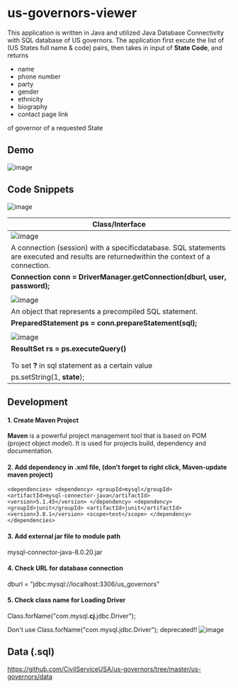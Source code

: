 # us-governors-viewer

This application is written in Java and utilized Java Database Connectivity with SQL database of US governors. 
The application first excute the list of (US States full name & code) pairs, then takes in input of **State Code**, and returns 

- name
- phone number
- party
- gender
- ethnicity
- biography
- contact page link

of governor of a requested State

## Demo
![image](https://user-images.githubusercontent.com/55266110/131237586-891592eb-69de-4c54-a4b0-6a41406a496c.png)

## Code Snippets
![image](https://user-images.githubusercontent.com/55266110/131237701-17db59e5-2489-43e4-a3ad-7cf09b8c353c.png)

|Class/Interface|
|---|
|![image](https://user-images.githubusercontent.com/55266110/131237797-0e39e39a-0ca3-455a-b5b4-0ca8e6ebf91f.png)|Connection conn = DriverManager.getConnection(dburl, user, password);|
|A connection (session) with a specificdatabase. SQL statements are executed and results are returnedwithin the context of a connection. |
|**Connection conn = DriverManager.getConnection(dburl, user, password);**|
||
|![image](https://user-images.githubusercontent.com/55266110/131237817-cbf01f7a-46e0-4c57-94a1-8acc8ca1aeec.png)
|An object that represents a precompiled SQL statement. |
|**PreparedStatement ps = conn.prepareStatement(sql);**|
||
|![image](https://user-images.githubusercontent.com/55266110/131237838-1666f00c-bdb9-4a53-83de-7a32918242af.png)
|**ResultSet rs = ps.executeQuery()**|
||
||
|To set **?** in sql statement as a certain value|
|ps.setString(1, **state**);|

## Development
 
#### 1. Create Maven Project 

**Maven** is a powerful project management tool that is based on POM (project object model). It is used for projects build, dependency and documentation.  

#### 2. Add dependency in .xml file, (don't forget to right click, Maven-update maven project)

`
<dependencies> <dependency> <groupId>mysql</groupId> <artifactId>mysql-connector-java</artifactId> <version>5.1.45</version> </dependency> <dependency> <groupId>junit</groupId> <artifactId>junit</artifactId> <version>3.8.1</version> <scope>test</scope> </dependency> </dependencies> 
`

#### 3. Add external jar file to module path 

mysql-connector-java-8.0.20.jar

#### 4. Check URL for database connection 

dburl = "jdbc:mysql://localhost:3306/us_governors" 

#### 5. Check class name for Loading Driver 

Class.forName("com.mysql.**cj**.jdbc.Driver"); 

Don't use Class.forName("com.mysql.jdbc.Driver"); deprecated!! 
![image](https://user-images.githubusercontent.com/55266110/131237275-19ee08da-1b1d-4f89-a953-ca508e53371b.png)

## Data (.sql) 
https://github.com/CivilServiceUSA/us-governors/tree/master/us-governors/data
